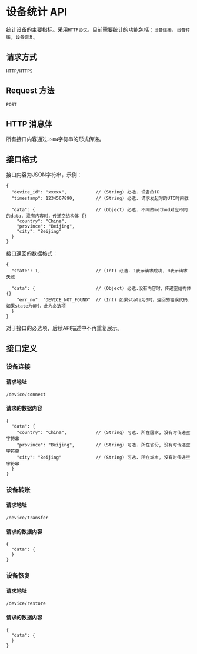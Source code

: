 # 设备统计 API

统计设备的主要指标。采用<code>HTTP协议</code>。目前需要统计的功能包括：<code>设备连接</code>，<code>设备转账</code>，<code>设备恢复</code>。

## 请求方式
<code>HTTP/HTTPS</code>

## Request 方法
<code>POST</code>

## HTTP 消息体
所有接口内容通过<code>JSON</code>字符串的形式传递。

## 接口格式

接口内容为JSON字符串，示例：
<pre><code>{
  "device_id": "xxxxx",           // (String) 必选. 设备的ID
  "timestamp": 1234567890,        // (String) 必选. 请求发起时的UTC时间戳

  "data": {                       // (Object) 必选. 不同的method对应不同的data. 没有内容时，传递空结构体 {}
    "country": "China",
    "province": "Beijing",
    "city": "Beijing"
  }
}</code></pre>

接口返回的数据格式：
<pre><code>{
  "state": 1,                     // (Int) 必选. 1表示请求成功, 0表示请求失败 

  "data": {                       // (Object) 必选.没有内容时，传递空结构体 {}
    "err_no": "DEVICE_NOT_FOUND"  // (Int) 如果state为0时，返回的错误代码. 如果state为0时，此为必选项
  }
}</code></pre>

对于接口的必选项，后续API描述中不再重复展示。

## 接口定义

### 设备连接

#### 请求地址
<code>/device/connect</code>

#### 请求的数据内容
<pre><code>{
  "data": {
    "country": "China",           // (String) 可选. 所在国家, 没有时传递空字符串
    "province": "Beijing",        // (String) 可选. 所在省份, 没有时传递空字符串
    "city": "Beijing"             // (String) 可选. 所在城市, 没有时传递空字符串
  }
}</code></pre>


### 设备转账

#### 请求地址
<code>/device/transfer</code>

#### 请求的数据内容
<pre><code>{
  "data": {
  }
}</code></pre>

### 设备恢复

#### 请求地址
<code>/device/restore</code>

#### 请求的数据内容
<pre><code>{
  "data": {
  }
}</code></pre>


